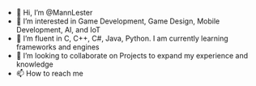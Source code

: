 - 👋 Hi, I’m @MannLester
- 👀 I’m interested in Game Development, Game Design, Mobile Development, AI, and IoT
- 🌱 I’m fluent in C, C++, C#, Java, Python. I am currently learning frameworks and engines
- 💞️ I’m looking to collaborate on Projects to expand my experience and knowledge
- 📫 How to reach me

<!---
MannLester/MannLester is a ✨ special ✨ repository because its `README.md` (this file) appears on your GitHub profile.
You can click the Preview link to take a look at your changes.
--->
